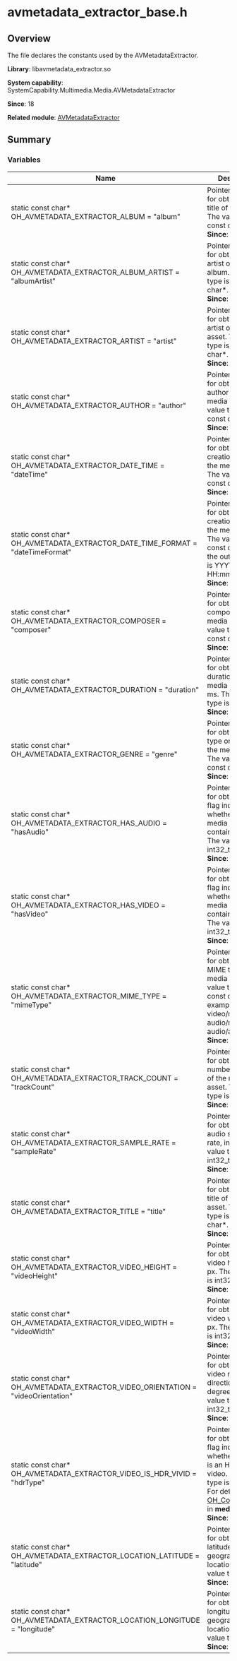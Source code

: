 # avmetadata_extractor_base.h

## Overview

The file declares the constants used by the AVMetadataExtractor.

**Library**: libavmetadata_extractor.so

**System capability**: SystemCapability.Multimedia.Media.AVMetadataExtractor

**Since**: 18

**Related module**: [AVMetadataExtractor](capi-avmetadataextractor.md)

## Summary

### Variables

| Name| Description|
| -- | -- |
| static const char* OH_AVMETADATA_EXTRACTOR_ALBUM = "album" | Pointer to the key for obtaining the title of the album. The value type is const char*.<br>**Since**: 18|
| static const char* OH_AVMETADATA_EXTRACTOR_ALBUM_ARTIST = "albumArtist" | Pointer to the key for obtaining the artist of the album. The value type is const char*.<br>**Since**: 18|
| static const char* OH_AVMETADATA_EXTRACTOR_ARTIST = "artist" | Pointer to the key for obtaining the artist of the media asset. The value type is const char*.<br>**Since**: 18|
| static const char* OH_AVMETADATA_EXTRACTOR_AUTHOR = "author" | Pointer to the key for obtaining the author of the media asset. The value type is const char*.<br>**Since**: 18|
| static const char* OH_AVMETADATA_EXTRACTOR_DATE_TIME = "dateTime" | Pointer to the key for obtaining the creation time of the media asset. The value type is const char*.<br>**Since**: 18|
| static const char* OH_AVMETADATA_EXTRACTOR_DATE_TIME_FORMAT = "dateTimeFormat" | Pointer to the key for obtaining the creation time of the media asset. The value type is const char* and the output format is YYYY-MM-DD HH:mm:ss.<br>**Since**: 18|
| static const char* OH_AVMETADATA_EXTRACTOR_COMPOSER = "composer" | Pointer to the key for obtaining the composer of the media asset. The value type is const char*.<br>**Since**: 18|
| static const char* OH_AVMETADATA_EXTRACTOR_DURATION = "duration" | Pointer to the key for obtaining the duration of the media asset, in ms. The value type is int64_t.<br>**Since**: 18|
| static const char* OH_AVMETADATA_EXTRACTOR_GENRE = "genre" | Pointer to the key for obtaining the type or genre of the media asset. The value type is const char*.<br>**Since**: 18|
| static const char* OH_AVMETADATA_EXTRACTOR_HAS_AUDIO = "hasAudio" | Pointer to the key for obtaining the flag indicating whether the media asset contains audio. The value type is int32_t.<br>**Since**: 18|
| static const char* OH_AVMETADATA_EXTRACTOR_HAS_VIDEO = "hasVideo" | Pointer to the key for obtaining the flag indicating whether the media asset contains video. The value type is int32_t.<br>**Since**: 18|
| static const char* OH_AVMETADATA_EXTRACTOR_MIME_TYPE = "mimeType" | Pointer to the key for obtaining the MIME type of the media asset. The value type is const char*, for example, video/mp4, audio/mp4, and audio/amr wb.<br>**Since**: 18|
| static const char* OH_AVMETADATA_EXTRACTOR_TRACK_COUNT = "trackCount" | Pointer to the key for obtaining the number of tracks of the media asset. The value type is int32_t.<br>**Since**: 18|
| static const char* OH_AVMETADATA_EXTRACTOR_SAMPLE_RATE = "sampleRate" | Pointer to the key for obtaining the audio sampling rate, in Hz. The value type is int32_t.<br>**Since**: 18|
| static const char* OH_AVMETADATA_EXTRACTOR_TITLE = "title" | Pointer to the key for obtaining the title of the media asset. The value type is const char*.<br>**Since**: 18|
| static const char* OH_AVMETADATA_EXTRACTOR_VIDEO_HEIGHT = "videoHeight" | Pointer to the key for obtaining the video height, in px. The value type is int32_t.<br>**Since**: 18|
| static const char* OH_AVMETADATA_EXTRACTOR_VIDEO_WIDTH = "videoWidth" | Pointer to the key for obtaining the video weight, in px. The value type is int32_t.<br>**Since**: 18|
| static const char* OH_AVMETADATA_EXTRACTOR_VIDEO_ORIENTATION = "videoOrientation" | Pointer to the key for obtaining the video rotation direction, in degrees (°). The value type is int32_t.<br>**Since**: 18|
| static const char* OH_AVMETADATA_EXTRACTOR_VIDEO_IS_HDR_VIVID = "hdrType" | Pointer to the key for obtaining the flag indicating whether the video is an HDR Vivid video. The value type is int32_t.<br>For details, see [OH_Core_HdrType](../apis-avcodec-kit/_core.md#oh_core_hdrtype-1) in **media_types.h**.<br>**Since**: 18|
| static const char* OH_AVMETADATA_EXTRACTOR_LOCATION_LATITUDE = "latitude" | Pointer to the key for obtaining the latitude in the geographical location. The value type is float.<br>**Since**: 18|
| static const char* OH_AVMETADATA_EXTRACTOR_LOCATION_LONGITUDE = "longitude" | Pointer to the key for obtaining the longitude in the geographical location. The value type is float.<br>**Since**: 18|
